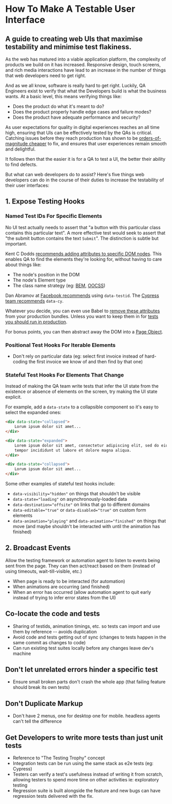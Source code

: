 # How To Make A Testable User Interface
 
## A guide to creating web UIs that maximise testability and minimise test flakiness.
 
As the web has matured into a viable application platform, the complexity of products 
we build on it has increased. Responsive design, touch screens, and rich media 
interactions have lead to an increase in the number of things that web developers need 
to get right.

And as we all know, software is really hard to get right. Luckily, QA Engineers exist to
verify that what the Developers build is what the business wants. At a basic level, this 
means verifying things like:

* Does the product do what it's meant to do?
* Does the product properly handle edge cases and failure modes?
* Does the product have adequate performance and security?

As user expectations for quality in digital experiences reaches an all time high, 
ensuring that UIs can be effectively tested by the QAs is critical. Catching issues
before they reach production has shown to be 
[orders-of-magnitude cheaper](https://www.jrothman.com/articles/2000/10/what-does-it-cost-you-to-fix-a-defect-and-why-should-you-care/)
to fix, and ensures that user experiences remain smooth and delightful.

It follows then that the easier it is for a QA to test a UI, the better their ability 
to find defects. 

But what can web developers do to assist? Here's five things web developers can 
do in the course of their duties to increase the testability of their user interfaces:

## 1. Expose Testing Hooks

### Named Test IDs For Specific Elements

No UI test actually needs to assert that "a button with this particular class
contains this particular text". A more effective test would seek to assert that "the submit 
button contains the text `Submit`". The distinction is subtle but important.

Kent C Dodds [recommends adding attributes to specific DOM nodes](https://kentcdodds.com/blog/making-your-ui-tests-resilient-to-change).
This enables QA to find the elements they're looking for, without having to 
care about things like:

* The node's position in the DOM
* The node's Element type
* The class name strategy (eg: [BEM](http://getbem.com/), [OOCSS](https://www.smashingmagazine.com/2011/12/an-introduction-to-object-oriented-css-oocss/))

Dan Abramov at [Facebook recommends](https://twitter.com/dan_abramov/status/935661594729746434?lang=en) 
using `data-testid`. The [Cypress team recommends](https://medium.com/agilix/angular-and-cypress-data-cy-attributes-d698c01df062)
`data-cy`. 

Whatever you decide, you can even use Babel to [remove these attributes](https://github.com/kutyel/babel-plugin-remove-test-ids)
from your production bundles. Unless you want to keep them in for [tests you should
run in production](https://opensource.com/article/19/5/dont-test-production).

For bonus points, you can then abstract away the DOM into a [Page Object](https://martinfowler.com/bliki/PageObject.html).

### Positional Test Hooks For Iterable Elements

* Don't rely on particular data (eg: select first invoice instead of hard-coding the 
first invoice we know of and then find by that one)

### Stateful Test Hooks For Elements That Change

Instead of making the QA team write tests that infer the UI state from the 
existence or absence of elements on the screen, try making the UI state explicit.

For example, add a `data-state` to a collapsible component so it's easy to select
the expanded ones:

```html
<div data-state="collapsed">
    Lorum ipsum dolor sit amet...
</div>

<div data-state="expanded">
    Lorem ipsum dolor sit amet, consectetur adipiscing elit, sed do eiusmod 
    tempor incididunt ut labore et dolore magna aliqua.
</div>

<div data-state="collapsed">
    Lorum ipsum dolor sit amet...
</div>
```

Some other examples of stateful test hooks include:

* `data-visibility="hidden"` on things that shouldn't be visible
* `data-state="loading"` on asynchronously-loaded data 
* `data-destination="offsite"` on links that go to different domains
* `data-editable="true"` or `data-disabled="true"` on custom form elements
* `data-animation="playing"` and `data-animation="finished"` on things that move (and maybe shouldn't be interacted with until the animation has finished)

## 2. Broadcast Events

Allow the testing framework or automation agent to listen to events being sent from the
 page. They can then act/react based on them (instead of using timeouts, 
 wait-till-visible, etc.)

* When page is ready to be interacted (for automation)
* When animations are occurring (and finished)
* When an error has occurred (allow automation agent to quit early instead of trying to
 infer error states from the UI)
 
## Co-locate the code and tests

* Sharing of testids, animation timings, etc. so tests can import and use them by 
reference -- avoids duplication
* Avoid code and tests getting out of sync (changes to tests happen in the same commit 
as changes to code)
* Can run existing test suites locally before any changes leave dev's machine

## Don't let unrelated errors hinder a specific test

* Ensure small broken parts don't crash the whole app (that failing feature should 
break its own tests)

## Don't Duplicate Markup

* Don't have 2 menus, one for desktop one for mobile.  headless agents can't tell
the difference

## Get Developers to write more tests than just unit tests

* Reference to "The Testing Trophy" concept
* Integration tests can be run using the same stack as e2e tests (eg: Cypress)
* Testers can verify a test's usefulness instead of writing it from scratch, allowing 
testers to spend more time on other activities ie: exploratory testing
* Regression suite is built alongside the feature and new bugs can have regression 
tests delivered with the fix.